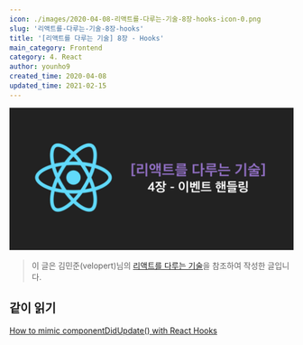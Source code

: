 ```yaml
---
icon: ./images/2020-04-08-리액트를-다루는-기술-8장-hooks-icon-0.png
slug: '리액트를-다루는-기술-8장-hooks'
title: '[리액트를 다루는 기술] 8장 - Hooks'
main_category: Frontend
category: 4. React
author: younho9
created_time: 2020-04-08
updated_time: 2021-02-15
---
```


![2020-04-08-리액트를-다루는-기술-8장-hooks-image-0](./images/2020-04-08-리액트를-다루는-기술-8장-hooks-image-0.png)

> 이 글은 김민준(velopert)님의 [리액트를 다루는 기술](http://www.yes24.com/Product/Goods/78233628?Acode=101)을 참조하여 작성한 글입니다.

## 같이 읽기

[How to mimic componentDidUpdate() with React Hooks](https://dev.to/savagepixie/how-to-mimic-componentdidupdate-with-react-hooks-3j8c)
